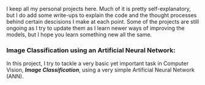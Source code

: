 I keep all my personal projects here. Much of it is pretty self-explanatory, but I do add some write-ups to explain the code and the thought processes behind certain descisions I make at each point. 
Some of the projects are still ongoing as I try to update them as I learn newer ways of improving the models, but I hope you learn something new all the same.


### Image Classification using an Artificial Neural Network: 
In this project, I try to tackle a very basic yet important task in Computer Vision, _**Image Classification**_, using a  very simple Artificial Neural Network (ANN).  
